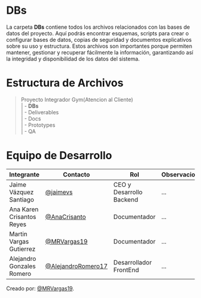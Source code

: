 # DBs 

La carpeta **DBs** contiene todos los archivos relacionados con las bases de datos del proyecto. Aquí podrás encontrar esquemas, scripts para crear o configurar bases de datos, copias de seguridad y documentos explicativos sobre su uso y estructura. Estos archivos son importantes porque permiten mantener, gestionar y recuperar fácilmente la información, garantizando así la integridad y disponibilidad de los datos del sistema.

# Estructura de Archivos
>Proyecto Integrador Gym(Atencion al Cliente)<br>
>| - **DBs** <br>
>| - Deliverables<br>
>| - Docs<br>
>| - Prototypes<br>
>| - QA<br>

# Equipo de Desarrollo
|Integrante|Contacto|Rol|Observaciones|
|----------|--------|---|-------------|
|Jaime Vázquez Santiago|[@jaimevs](https://github.com/jaimevs)|CEO y Desarrollo Backend|...|
|Ana Karen Crisantos Reyes|[@AnaCrisanto](https://github.com/AnaCrisanto)|Documentador|...|
|Martin Vargas Gutierrez|[@MRVargas19](https://github.com/MRVargas19)|Documentador|...|
|Alejandro Gonzales Romero|[@AlejandroRomero17](https://github.com/AlejandroRomero17)|Desarrollador FrontEnd|...|

Creado por: [@MRVargas19](https://github.com/MRVargas19).











